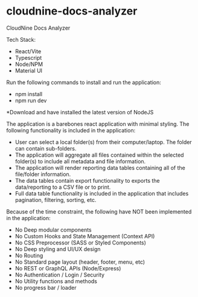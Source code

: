 # cloudnine-docs-analyzer
CloudNine Docs Analyzer

Tech Stack:
- React/Vite
- Typescript
- Node/NPM
- Material UI

Run the following commands to install and run the application:

- npm install
- npm run dev

*Download and have installed the latest version of NodeJS

The application is a barebones react application with minimal styling. The following functionality is included in the application:

- User can select a local folder(s) from their computer/laptop. The folder can contain sub-folders.
- The application will aggregate all files contained within the selected folder(s) to include all metadata and file information.
- The application will render reporting data tables containing all of the file/folder information.
- The data tables contain export functionality to exports the data/reporting to a CSV file or to print.
- Full data table functionality is included in the application that includes pagination, filtering, sorting, etc. 

Because of the time constraint, the following have NOT been implemented in the application:

- No Deep modular components
- No Custom Hooks and State Management (Context API)
- No CSS Preprocessor (SASS or Styled Components)
- No Deep styling and UI/UX design
- No Routing
- No Standard page layout (header, footer, menu, etc)
- No REST or GraphQL APIs (Node/Express)
- No Authentication / Login / Security
- No Utility functions and methods
- No progress bar / loader
